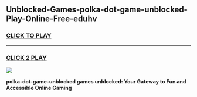 
## Unblocked-Games-polka-dot-game-unblocked-Play-Online-Free-eduhv
<h3>
<a href="https://premium76.site?title=polka-dot-game-unblocked&ref=26A">CLICK TO PLAY</a></h3>
<hr>

<h3>
<a href="https://premium76.site?title=polka-dot-game-unblocked&ref=26A">CLICK 2 PLAY</a>
  
</h3>

<a href="https://premium76.site?title=polka-dot-game-unblocked&ref=26A"><img src="https://clearcache.store/games.png"></a>


**polka-dot-game-unblocked games unblocked: Your Gateway to Fun and Accessible Online Gaming**
